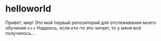 # helloworld
Привет, мир!
Это мой первый репозиторий для отслеживания моего обучения c++
Надеюсь, если кто-то это читает, то у меня всё получилось...
